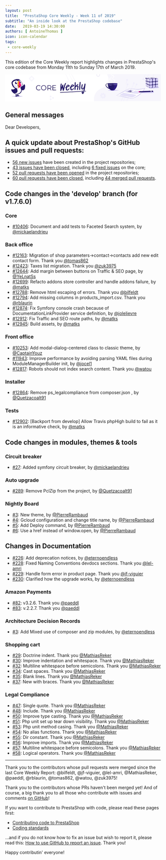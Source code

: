 ```yaml
---
layout: post
title:  "PrestaShop Core Weekly - Week 11 of 2019"
subtitle: "An inside look at the PrestaShop codebase"
date:   2019-03-19 14:30:00
authors: [ AntoineThomas ]
icon: icon-calendar
tags:
 - core-weekly
---
```


This edition of the Core Weekly report highlights changes in PrestaShop's core codebase from Monday 11th to Sunday 17th of March 2019.

![Core Weekly banner](/assets/images/2018/12/banner-core-weekly.jpg)


## General messages

Dear Developers,




## A quick update about PrestaShop's GitHub issues and pull requests:

- [56 new issues](https://github.com/search?q=org%3APrestaShop+is%3Apublic++-repo%3Aprestashop%2Fprestashop.github.io++is%3Aissue+created%3A2019-03-11..2019-03-17) have been created in the project repositories;
- [43 issues have been closed](https://github.com/search?q=org%3APrestaShop+is%3Apublic++-repo%3Aprestashop%2Fprestashop.github.io++is%3Aissue+closed%3A2019-03-11..2019-03-17), including [6 fixed issues](https://github.com/search?q=org%3APrestaShop+is%3Apublic++-repo%3Aprestashop%2Fprestashop.github.io++is%3Aissue+label%3Afixed+closed%3A2019-03-11..2019-03-17) on the core;
- [52 pull requests have been opened](https://github.com/search?q=org%3APrestaShop+is%3Apublic++-repo%3Aprestashop%2Fprestashop.github.io++is%3Apr+created%3A2019-03-11..2019-03-17) in the project repositories;
- [60 pull requests have been closed](https://github.com/search?q=org%3APrestaShop+is%3Apublic++-repo%3Aprestashop%2Fprestashop.github.io++is%3Apr+closed%3A2019-03-11..2019-03-17), including [44 merged pull requests](https://github.com/search?q=org%3APrestaShop+is%3Apublic++-repo%3Aprestashop%2Fprestashop.github.io++is%3Apr+merged%3A2019-03-11..2019-03-17).


## Code changes in the 'develop' branch (for v1.7.6.0)

### Core

* [#10406](https://github.com/PrestaShop/PrestaShop/pull/10406): Document and add tests to Faceted Search system, by [@mickaelandrieu](https://github.com/mickaelandrieu)


### Back office

* [#12163](https://github.com/PrestaShop/PrestaShop/pull/12163): Migration of shop parameters->contact->contacts add new edit contact form. Thank you [@tomas862](https://github.com/tomas862)
* [#12423](https://github.com/PrestaShop/PrestaShop/pull/12423): Taxes list migration. Thank you [@zuk3975](https://github.com/zuk3975)
* [#12644](https://github.com/PrestaShop/PrestaShop/pull/12644): Add margin between buttons on Traffic & SEO page, by [@YeLnatSs](https://github.com/YeLnatSs)
* [#12699](https://github.com/PrestaShop/PrestaShop/pull/12699): Refacto addons store controller and handle addons failure, by [@matks](https://github.com/matks)
* [#12788](https://github.com/PrestaShop/PrestaShop/pull/12788): Remove html escaping of errors. Thank you [@bilfeldt](https://github.com/bilfeldt)
* [#12794](https://github.com/PrestaShop/PrestaShop/pull/12794): Add missing columns in products_import.csv. Thank you [@rblaurin](https://github.com/rblaurin)
* [#12874](https://github.com/PrestaShop/PrestaShop/pull/12874): Fix Symfony console crash because of DocumentationLinkProvider service definition, by [@jolelievre](https://github.com/jolelievre)
* [#12912](https://github.com/PrestaShop/PrestaShop/pull/12912): Fix Traffic and SEO route paths, by [@matks](https://github.com/matks)
* [#12945](https://github.com/PrestaShop/PrestaShop/pull/12945): Build assets, by [@matks](https://github.com/matks)


### Front office

* [#10253](https://github.com/PrestaShop/PrestaShop/pull/10253): Add modal-dialog-centered class to classic theme, by [@CaptainYouz](https://github.com/CaptainYouz) 
* [#11943](https://github.com/PrestaShop/PrestaShop/pull/11943): Improve performance by avoiding parsing YAML files during ModuleManagerBuilder init, by [@jocel1](https://github.com/jocel1)
* [#12817](https://github.com/PrestaShop/PrestaShop/pull/12817): Robots should not index search content. Thank you [@watou](https://github.com/watou)


### Installer

* [#12864](https://github.com/PrestaShop/PrestaShop/pull/12864): Remove ps_legalcompliance from composer.json , by [@Quetzacoalt91](https://github.com/Quetzacoalt91)


### Tests

* [#12902](https://github.com/PrestaShop/PrestaShop/pull/12902): [Backport from develop] Allow Travis phpHigh build to fail as it is an informative check, by [@matks](https://github.com/matks)


## Code changes in modules, themes & tools

### Circuit breaker

* [#27](https://github.com/PrestaShop/circuit-breaker/pull/27): Added symfony circuit breaker, by [@mickaelandrieu](https://github.com/mickaelandrieu)


### Auto upgrade

* [#289](https://github.com/PrestaShop/autoupgrade/pull/289): Remove PclZip from the project, by [@Quetzacoalt91](https://github.com/Quetzacoalt91)


### Nightly Board

* [#3](https://github.com/PrestaShop/nightly-board/pull/3): New theme, by [@PierreRambaud](https://github.com/PierreRambaud)
* [#4](https://github.com/PrestaShop/nightly-board/pull/4): Gcloud configuration and change title name, by [@PierreRambaud](https://github.com/PierreRambaud)
* [#5](https://github.com/PrestaShop/nightly-board/pull/5): Add Deploy command, by [@PierreRambaud](https://github.com/PierreRambaud)
* [#6](https://github.com/PrestaShop/nightly-board/pull/6): Use a href instead of window.open, by [@PierreRambaud](https://github.com/PierreRambaud)



## Changes in Documentation

* [#226](https://github.com/PrestaShop/docs/pull/226): Add deprecation notices, by [@eternoendless](https://github.com/eternoendless)
* [#228](https://github.com/PrestaShop/docs/pull/228): Fixed Naming Conventions devdocs sections. Thank you [@lel-amri](https://github.com/lel-amri)
* [#229](https://github.com/PrestaShop/docs/pull/229): Handle form error in product page. Thank you [@jf-viguier](https://github.com/jf-viguier)
* [#230](https://github.com/PrestaShop/docs/pull/230): Clarified how the upgrade works, by [@eternoendless](https://github.com/eternoendless)


### Amazon Payments

* [#82](https://github.com/PrestaShop/amzpayments/pull/82): v3.2.6. Thank you [@paeddl](https://github.com/paeddl)
* [#83](https://github.com/PrestaShop/amzpayments/pull/83): v.2.2.7. Thank you [@paeddl](https://github.com/paeddl)


### Architecture Decision Records

* [#3](https://github.com/PrestaShop/ADR/pull/3): Add Mixed use of composer and zip modules, by [@eternoendless](https://github.com/eternoendless)


### Shopping cart

* [#29](https://github.com/PrestaShop/ps_shoppingcart/pull/29): Doctrine indent. Thank you [@MathiasReker](https://github.com/MathiasReker)
* [#30](https://github.com/PrestaShop/ps_shoppingcart/pull/30): Improve indentation and whitespace. Thank you [@MathiasReker](https://github.com/MathiasReker)
* [#32](https://github.com/PrestaShop/ps_shoppingcart/pull/32): Multiline whitespace before semicolons. Thank you [@MathiasReker](https://github.com/MathiasReker)
* [#34](https://github.com/PrestaShop/ps_shoppingcart/pull/34): Cast spaces. Thank you [@MathiasReker](https://github.com/MathiasReker)
* [#35](https://github.com/PrestaShop/ps_shoppingcart/pull/35): Blank lines. Thank you [@MathiasReker](https://github.com/MathiasReker)
* [#37](https://github.com/PrestaShop/ps_shoppingcart/pull/37): New with braces. Thank you [@MathiasReker](https://github.com/MathiasReker)


### Legal Compliance

* [#47](https://github.com/PrestaShop/ps_legalcompliance/pull/47): Single quote. Thank you [@MathiasReker](https://github.com/MathiasReker)
* [#48](https://github.com/PrestaShop/ps_legalcompliance/pull/48): Include. Thank you [@MathiasReker](https://github.com/MathiasReker)
* [#50](https://github.com/PrestaShop/ps_legalcompliance/pull/50): Improve type casting. Thank you [@MathiasReker](https://github.com/MathiasReker)
* [#51](https://github.com/PrestaShop/ps_legalcompliance/pull/51): Php unit set up tear down visibility. Thank you [@MathiasReker](https://github.com/MathiasReker)
* [#53](https://github.com/PrestaShop/ps_legalcompliance/pull/53): Php unit method casing. Thank you [@MathiasReker](https://github.com/MathiasReker)
* [#54](https://github.com/PrestaShop/ps_legalcompliance/pull/54): No alias functions. Thank you [@MathiasReker](https://github.com/MathiasReker)
* [#55](https://github.com/PrestaShop/ps_legalcompliance/pull/55): Dir constant. Thank you [@MathiasReker](https://github.com/MathiasReker)
* [#56](https://github.com/PrestaShop/ps_legalcompliance/pull/56): Improve imports. Thank you [@MathiasReker](https://github.com/MathiasReker)
* [#57](https://github.com/PrestaShop/ps_legalcompliance/pull/57): Multiline whitespace before semicolons. Thank you [@MathiasReker](https://github.com/MathiasReker)
* [#58](https://github.com/PrestaShop/ps_legalcompliance/pull/58): Logical operators. Thank you [@MathiasReker](https://github.com/MathiasReker)


<hr />

Thank you to the contributors whose pull requests were merged since the last Core Weekly Report: @bilfeldt, @jf-viguier, @lel-amri, @MathiasReker, @paeddl, @rblaurin, @tomas862, @watou, @zuk3975!

Thank you to the contributors whose PRs haven't been merged yet! And of course, a big thank you to all those who contribute with issues and comments [on GitHub](https://github.com/PrestaShop/PrestaShop)!

If you want to contribute to PrestaShop with code, please read these pages first:

 * [Contributing code to PrestaShop](https://devdocs.prestashop.com/1.7/contribute/contribution-guidelines/)
 * [Coding standards](https://devdocs.prestashop.com/1.7/development/coding-standards/)

...and if you do not know how to fix an issue but wish to report it, please read this: [How to use GitHub to report an issue](https://devdocs.prestashop.com/1.7/contribute/contribute-reporting-issues/). Thank you!

Happy contributin' everyone!
